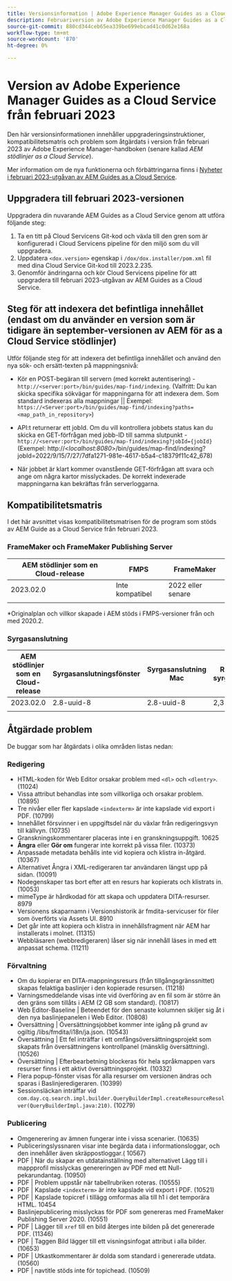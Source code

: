 ```yaml
---
title: Versionsinformation | Adobe Experience Manager Guides as a Cloud Service, februari 2023-versionen
description: Februariversion av Adobe Experience Manager Guides as a Cloud Service
source-git-commit: 880cd344ceb65ea339be699ebcad41c0d62e168a
workflow-type: tm+mt
source-wordcount: '870'
ht-degree: 0%

---
```


# Version av Adobe Experience Manager Guides as a Cloud Service från februari 2023

Den här versionsinformationen innehåller uppgraderingsinstruktioner, kompatibilitetsmatris och problem som åtgärdats i version från februari 2023 av Adobe Experience Manager-handboken (senare kallad *AEM stödlinjer as a Cloud Service*).

Mer information om de nya funktionerna och förbättringarna finns i [Nyheter i februari 2023-utgåvan av AEM Guides as a Cloud Service](whats-new-2023.2.0.md).

## Uppgradera till februari 2023-versionen

Uppgradera din nuvarande AEM Guides as a Cloud Service genom att utföra följande steg:
1. Ta en titt på Cloud Servicens Git-kod och växla till den gren som är konfigurerad i Cloud Servicens pipeline för den miljö som du vill uppgradera.
2. Uppdatera `<dox.version>` egenskap i `/dox/dox.installer/pom.xml` fil med dina Cloud Service Git-kod till 2023.2.235.
3. Genomför ändringarna och kör Cloud Servicens pipeline för att uppgradera till februari 2023-utgåvan av AEM Guides as a Cloud Service.

## Steg för att indexera det befintliga innehållet (endast om du använder en version som är tidigare än september-versionen av AEM för as a Cloud Service stödlinjer)

Utför följande steg för att indexera det befintliga innehållet och använd den nya sök- och ersätt-texten på mappningsnivå:

* Kör en POST-begäran till servern (med korrekt autentisering) - `http://<server:port>/bin/guides/map-find/indexing`.
(Valfritt: Du kan skicka specifika sökvägar för mappningarna för att indexera dem. Som standard indexeras alla mappningar || Exempel: `https://<Server:port>/bin/guides/map-find/indexing?paths=<map_path_in_repository>`)

* API:t returnerar ett jobId. Om du vill kontrollera jobbets status kan du skicka en GET-förfrågan med jobb-ID till samma slutpunkt - `http://<server:port>/bin/guides/map-find/indexing?jobId={jobId}`
(Exempel: http://&lt;_localhost:8080_>/bin/guides/map-find/indexing?jobId=2022/9/15/7/27/7dfa1271-981e-4617-b5a4-c18379f11c42_678)

* När jobbet är klart kommer ovanstående GET-förfrågan att svara och ange om några kartor misslyckades. De korrekt indexerade mappningarna kan bekräftas från serverloggarna.

## Kompatibilitetsmatris

I det här avsnittet visas kompatibilitetsmatrisen för de program som stöds av AEM Guide as a Cloud Service från februari 2023.

### FrameMaker och FrameMaker Publishing Server

| AEM stödlinjer som en Cloud-release | FMPS | FrameMaker |
| --- | --- | --- |
| 2023.02.0 | Inte kompatibel | 2022 eller senare |
| | | |

*Originalplan och villkor skapade i AEM stöds i FMPS-versioner från och med 2020.2.

### Syrgasanslutning

| AEM stödlinjer som en Cloud-release | Syrgasanslutningsfönster | Syrgasanslutning Mac | Redigera i syrgasfönster | Redigera i Syrgas Mac |
| --- | --- | --- | --- | --- |
| 2023.02.0 | 2.8-uuid-8 | 2.8-uuid-8 | 2,3 | 2,3 |
|  |  |  |  |

## Åtgärdade problem

De buggar som har åtgärdats i olika områden listas nedan:

### Redigering

* HTML-koden för Web Editor orsakar problem med `<dl>` och `<dlentry>`. (11024)
* Vissa attribut behandlas inte som villkorliga och orsakar problem. (10895)
* Tre nivåer eller fler kapslade `<indexterm>` är inte kapslade vid export i PDF. (10799)
* Innehållet försvinner i en uppgiftsdel när du växlar från redigeringsvyn till källvyn. (10735)
* Granskningskommentarer placeras inte i en granskningsuppgift. 10625
* **Ångra** eller **Gör om** fungerar inte korrekt på vissa filer. (10373)
* Anpassade metadata behålls inte vid kopiera och klistra in-åtgärd. (10367)
* Alternativet Ångra i XML-redigeraren tar användaren längst upp på sidan. (10091)
* Nodegenskaper tas bort efter att en resurs har kopierats och klistrats in. (10053)
* mimeType är hårdkodad för att skapa och uppdatera DITA-resurser. 8979
* Versionens skaparnamn i Versionshistorik är fmdita-servicuser för filer som överförts via Assets UI. 8910
* Det går inte att kopiera och klistra in innehållsfragment när AEM har installerats i molnet. (11315)
* Webbläsaren (webbredigeraren) låser sig när innehåll läses in med ett anpassat schema. (11211)

### Förvaltning

* Om du kopierar en DITA-mappningsresurs (från tillgångsgränssnittet) skapas felaktiga baslinjer i den kopierade resursen. (11218)
* Varningsmeddelande visas inte vid överföring av en fil som är större än den gräns som tillåts i AEM (2 GB som standard). (10817)
* Web Editor-Baseline | Beteendet för den senaste kolumnen skiljer sig åt i den nya baslinjepanelen i Web Editor. (10808)
* Översättning | Översättningsjobbet kommer inte igång på grund av ogiltig /libs/fmdita/i18n/ja.json. (10543)
* Översättning | Ett fel inträffar i ett omfångsöversättningsprojekt som skapats från översättningens kontrollpanel (mänsklig översättning). (10526)
* Översättning | Efterbearbetning blockeras för hela språkmappen vars resurser finns i ett aktivt översättningsprojekt. (10332)
* Flera popup-fönster visas för alla resurser om versionen ändras och sparas i Baslinjeredigeraren. (10399)
* Sessionsläckan inträffar vid `com.day.cq.search.impl.builder.QueryBuilderImpl.createResourceResolver(QueryBuilderImpl.java:210)`. (10279)

### Publicering

* Omgenerering av ämnen fungerar inte i vissa scenarier. (10635)
* Publiceringslyssnaren visar inte begärda data i informationsloggar, och den innehåller även skräppostloggar.( 10567)
* PDF | När du skapar en utdatainställning med alternativet Lägg till i mappprofil misslyckas genereringen av PDF med ett Null-pekarundantag. (10950)
* PDF | Problem uppstår när tabellrubriken roteras. (10555)
* PDF | Kapslade `<indexterm>` är inte kapslade vid export i PDF. (10521)
* PDF | Kapslade topicref i tillägg omformas alla till h1 i det temporära HTML. 10454
* Baslinjepublicering misslyckas för PDF som genereras med FrameMaker Publishing Server 2020. (10551)
* PDF | Lägger till `xref` till en bild återges inte bilden på det genererade PDF. (11346)
* PDF | Taggen Bild lägger till ett visningsinfogat attribut i alla bilder. (10653)
* PDF | Utkastkommentarer är dolda som standard i genererade utdata. (10560)
* PDF | navtitle stöds inte för topichead. (10509)
